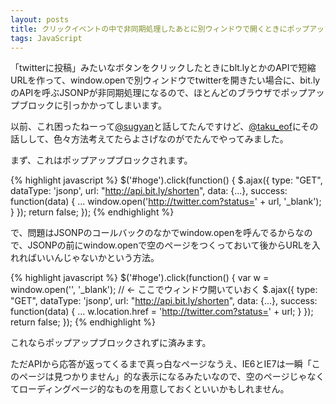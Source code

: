 ```yaml
---
layout: posts
title: クリックイベントの中で非同期処理したあとに別ウィンドウで開くときにポップアップブロックにひっかからない方法
tags: JavaScript
---
```


「twitterに投稿」みたいなボタンをクリックしたときにblt.lyとかのAPIで短縮URLを作って、window.openで別ウィンドウでtwitterを開きたい場合に、bit.lyのAPIを呼ぶJSONPが非同期処理になるので、ほとんどのブラウザでポップアップブロックに引っかかってしまいます。

以前、これ困ったねーって[@sugyan](http://twitter.com/sugyan)と話してたんですけど、[@taku_eof](http://twitter.com/taku_eof)にその話しして、色々方法考えてたらよさげなのがでたんでやってみました。

まず、これはポップアップブロックされます。

{% highlight javascript %}
$('#hoge').click(function() {
    $.ajax({
        type: "GET",
        dataType: 'jsonp',
        url: "http://api.bit.ly/shorten",
        data: {...},
        success: function(data) {
            ...
            window.open('http://twitter.com?status=' + url, '_blank');
        }
    });
    return false;
});
{% endhighlight %}

で、問題はJSONPのコールバックのなかでwindow.openを呼んでるからなので、JSONPの前にwindow.openで空のページをつくっておいて後からURLを入れればいいんじゃないかという方法。

{% highlight javascript %}
$('#hoge').click(function() {
    var w = window.open('', '_blank'); // ← ここでウィンドウ開いていおく
    $.ajax({
        type: "GET",
        dataType: 'jsonp',
        url: "http://api.bit.ly/shorten",
        data: {...},
        success: function(data) {
            ...
            w.location.href = 'http://twitter.com?status=' + url;
        }
    });
    return false;
});
{% endhighlight %}

これならポップアップブロックされずに済みます。

ただAPIから応答が返ってくるまで真っ白なページなうえ、IE6とIE7は一瞬「このページは見つかりません」的な表示になるみたいなので、空のページじゃなくてローディングページ的なものを用意しておくといいかもしれません。
